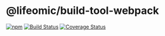 # @lifeomic/build-tool-webpack

[![npm](https://img.shields.io/npm/v/@lifeomic/build-tool-webpack.svg)](https://www.npmjs.com/package/@lifeomic/build-tool-webpack)
[![Build Status](https://github.com/lifeomic/compile-tools/actions/workflows/release.yaml/badge.svg)](https://github.com/lifeomic/compile-tools/actions/workflows/release.yaml)
[![Coverage Status](https://coveralls.io/repos/github/lifeomic/compile-tools/badge.svg?branch=master)](https://coveralls.io/github/lifeomic/compile-tools?branch=master)
